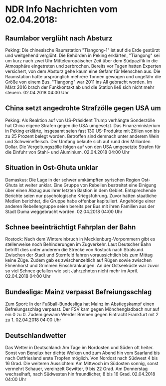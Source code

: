 # NDR Info Nachrichten vom 02.04.2018:


## Raumlabor verglüht nach Absturz
Peking: Die chinesische Raumstation "Tiangong-1" ist auf die Erde gestürzt und weitgehend verglüht. Die Behörden in Peking erklärten, "Tiangong" sei um kurz nach zwei Uhr Mitteleuropäischer Zeit über dem Südpazifik in die Atmosphäre eingetreten und zerbrochen. Bereits vor Tagen hatten Experten versichert, von dem Absturz gehe kaum eine Gefahr für Menschen aus. Die Raumstation hatte ursprünglich mehrere Tonnen gewogen und ungefähr die Größe von einem Bus. "Tiangong" war 2011 ins All gebracht worden. Im März 2016 brach der Funkkontakt ab und die Station ließ sich nicht mehr steuern. 02.04.2018 04:00 Uhr 

## China setzt angedrohte Strafzölle gegen USA um
Peking: Als Reaktion auf von US-Präsident Trump verhängte Sonderzölle hat China eigene Strafen gegen die USA umgesetzt. Das Finanzministerium in Peking erklärte, insgesamt seien fast 130 US-Produkte mit Zöllen von bis zu 25 Prozent belegt worden. Betroffen sind demnach unter anderem Wein und Schweinefleisch. Der Umfang belaufe sich auf rund drei Milliarden Dollar. Die Vergeltungszölle folgen auf  von den USA umgesetzte Strafen für die Einfuhr von Stahl- und Aluminium. 02.04.2018 04:00 Uhr 

## Situation in Ost-Ghuta unklar
Damaskus: Die Lage in der schwer umkämpften syrischen Region Ost-Ghuta ist weiter unklar. Eine Gruppe von Rebellen bestreitet eine Einigung über einen Abzug aus ihrer letzten Bastion in dem Gebiet. Entsprechende Berichte seien nur psychologische Kriegsführung. Zuvor hatten staatliche Medien berichtet, die Gruppe habe offenbar kapituliert. Angehörige einer anderen Rebellengruppe seien bereits per Bus mit ihren Familien aus der Stadt Duma weggebracht worden. 02.04.2018 04:00 Uhr 

## Schnee beeinträchtigt Fahrplan der Bahn
Rostock: Nach dem Wintereinbruch in Mecklenburg-Vorpommern gibt es stellenweise noch Behinderungen im Zugverkehr. Laut Deutscher Bahn betrifft dies unter anderem die Strecke von Rostock nach Stralsund. Zwischen der Stadt und Sternfeld fahren voraussichtlich bis zum Mittag keine Züge. Zudem gab es zwischenzeitlich auf Rügen sowie zwischen Elmenhorst und Grimmen Einschränkungen. An der Ostseeküste war zuvor so viel Schnee gefallen wie seit Jahrzehnten nicht mehr im April. 02.04.2018 04:00 Uhr 

## Bundesliga: Mainz verpasst Befreiungsschlag
Zum Sport: In der Fußball-Bundesliga hat Mainz im Abstiegskampf einen Befreiungsschlag verpasst. Der FSV kam gegen Mönchengladbach nur auf ein 0 zu 0. Zudem gewann Werder Bremen gegen Eintracht Frankfurt mit 2 zu 1. 02.04.2018 04:00 Uhr 

## Deutschlandwetter
Das Wetter in Deutschland: Am Tage im Nordosten und Süden oft heiter. Sonst von Benelux her dichte Wolken und zum Abend hin vom Saarland bis nach Ostfriesland erste Tropfen möglich. Von Nordost nach Südwest 4 bis 16 Grad. Die weiteren Aussichten: Am Mittwoch im Südosten sonnig, sonst vermehrt Schauer, vereinzelt Gewitter, 9 bis 22 Grad. Am Donnerstag wechselhaft, nach Südwesten hin freundlicher, 8 bis 16 Grad. 02.04.2018 04:00 Uhr 
